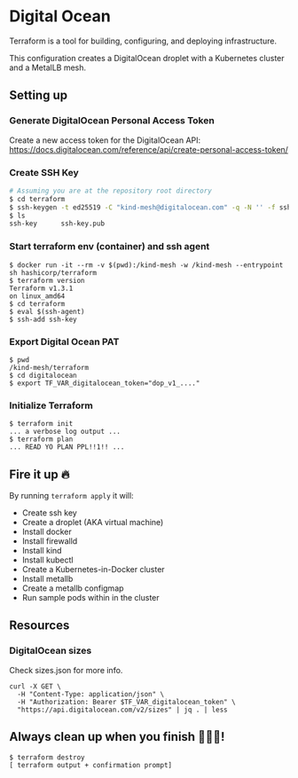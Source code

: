 # Digital Ocean

Terraform is a tool for building, configuring, and deploying infrastructure.

This configuration creates a DigitalOcean droplet with a Kubernetes cluster and a MetalLB mesh.

## Setting up

### Generate DigitalOcean Personal Access Token

Create a new access token for the DigitalOcean API: <https://docs.digitalocean.com/reference/api/create-personal-access-token/>

### Create SSH Key

```bash
# Assuming you are at the repository root directory
$ cd terraform
$ ssh-keygen -t ed25519 -C "kind-mesh@digitalocean.com" -q -N '' -f ssh-key
$ ls
ssh-key      ssh-key.pub
```

### Start terraform env (container) and ssh agent

```shell
$ docker run -it --rm -v $(pwd):/kind-mesh -w /kind-mesh --entrypoint sh hashicorp/terraform
$ terraform version
Terraform v1.3.1
on linux_amd64
$ cd terraform
$ eval $(ssh-agent)
$ ssh-add ssh-key
```

### Export Digital Ocean PAT

```shell
$ pwd
/kind-mesh/terraform
$ cd digitalocean
$ export TF_VAR_digitalocean_token="dop_v1_...."
```

### Initialize Terraform

```shell
$ terraform init
... a verbose log output ...
$ terraform plan
... READ YO PLAN PPL!!1!! ...
```

## Fire it up 🔥

By running `terraform apply` it will:

* Create ssh key
* Create a droplet (AKA virtual machine)
* Install docker
* Install firewalld
* Install kind
* Install kubectl
* Create a Kubernetes-in-Docker cluster
* Install metallb
* Create a metallb configmap
* Run sample pods within in the cluster

## Resources

### DigitalOcean sizes

Check sizes.json for more info.

```shell
curl -X GET \
  -H "Content-Type: application/json" \
  -H "Authorization: Bearer $TF_VAR_digitalocean_token" \
  "https://api.digitalocean.com/v2/sizes" | jq . | less
```

## Always clean up when you finish 💸💸💸!

```shell
$ terraform destroy
[ terraform output + confirmation prompt]
```
